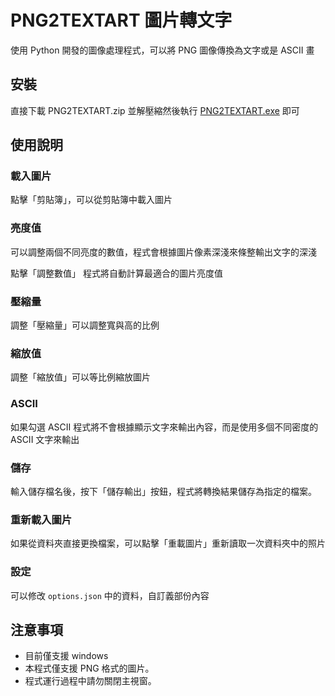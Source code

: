 # PNG2TEXTART 圖片轉文字

使用 Python 開發的圖像處理程式，可以將 PNG 圖像傳換為文字或是 ASCII 畫

## 安裝
直接下載 PNG2TEXTART.zip 並解壓縮然後執行 [PNG2TEXTART.exe](https://github.com/alanwu-9582/PictueToTxt/releases/tag/v1.0.0) 即可

## 使用說明
### 載入圖片
點擊「剪貼簿」，可以從剪貼簿中載入圖片
### 亮度值
可以調整兩個不同亮度的數值，程式會根據圖片像素深淺來條整輸出文字的深淺

點擊「調整數值」 程式將自動計算最適合的圖片亮度值

### 壓縮量
調整「壓縮量」可以調整寬與高的比例

### 縮放值
調整「縮放值」可以等比例縮放圖片

### ASCII
如果勾選 ASCII 程式將不會根據顯示文字來輸出內容，而是使用多個不同密度的 ASCII 文字來輸出

### 儲存
輸入儲存檔名後，按下「儲存輸出」按鈕，程式將轉換結果儲存為指定的檔案。

### 重新載入圖片
如果從資料夾直接更換檔案，可以點擊「重載圖片」重新讀取一次資料夾中的照片

### 設定
可以修改 `options.json` 中的資料，自訂義部份內容

## 注意事項
- 目前僅支援 windows
- 本程式僅支援 PNG 格式的圖片。
- 程式運行過程中請勿關閉主視窗。

